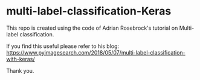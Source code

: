 # multi-label-classification-Keras
This repo is created using the code of Adrian Rosebrock's tutorial on Multi-label classification.

If you find this useful please refer to his blog: https://www.pyimagesearch.com/2018/05/07/multi-label-classification-with-keras/

Thank you.
